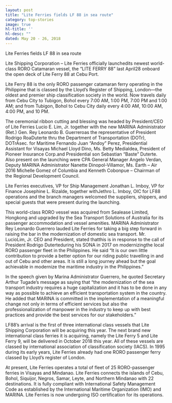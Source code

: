 ```yaml
---
layout: post
title: "Lite Ferries fields LF 88 in sea route"
category: top-stories
image: true
hl-title: ''
hl-desc: ""
dated: May 20 - 26, 2018
---
```


Lite Ferries fields LF 88 in sea route

Lite Shipping Corporation – Lite Ferries officially launchedits newest world-class RORO Catamaran vessel, the “LITE FERRY 88” last April28 onboard the open deck of Lite Ferry 88 at Cebu Port.

Lite Ferry 88 is the only RORO passenger catamaran ferry operating in the Philippine that is classed by the Lloyd’s Register of Shipping, London—the oldest and premier ship classification society in the world. Now travels daily from Cebu City to Tubigon, Bohol every 7:00 AM, 1:00 PM, 7:00 PM and 1:00 AM; and from Tubigon, Bohol to Cebu City daily every 4:00 AM, 10:00 AM, 4:00 PM, and 10 PM. 

The ceremonial ribbon cutting and blessing was headed by President/CEO of Lite Ferries Lucio E. Lim, Jr. together with the new MARINA Administrator (Ret.) Gen. Rey Leonardo B. Guerreroas the representative of President Rodrigo RoaDuterte thru the Department of Transportation (DOTr), DOTrAsec. for Maritime Fernando Juan “Andoy” Perez, Presidential Assistant for Visayas Michael Lloyd Dino, Ms. Betty Medialdea, President of Pioneer Insurance Corp.and Presidential son Sebastian “Baste” Duterte. Also present on the launching were CPA General Manager Angelo Verdan, Deputy MARINA Administrator Nanette Dinopol-Villamor, Ms. Earth – Air 2016 Michelle Gomez of Columbia and Kenneth Cobonpue – Chairman of the Regional Development Council.

Lite Ferries executives, VP for Ship Management Jonathan L. Imboy, VP for Finance Josephine L. Rizalde, together withJethro L. Imboy, OIC for LF88 operations and the branch managers welcomed the suppliers, shippers, and special guests that were present during the launching.  

This world-class RORO vessel was acquired from Sealease Limited, Hongkong and upgraded by the Sea Transport Solutions of Australia for its passenger accommodation and vessel amenities. MARINA Administrator Rey Leonardo Guerrero lauded Lite Ferries for taking a big step forward in raising the bar in the modernization of domestic sea transport. Mr. LucioLim, Jr. CEO and President, stated thatthis is in response to the call of President Rodrigo Duterteduring his SONA in 2017 on modernizingthe local RORO passenger fleet in the Philippines. He said “It is our own little contribution to provide a better option for our riding public travelling in and out of Cebu and other areas. It is still a long journey ahead but the goal achievable in modernize the maritime industry in the Philippines.”

In the speech given by Marina Administrator Guerrero, he quoted Secretary Arthur Tugade’s message as saying that “the modernization of the sea transport industry requires a huge capitalization and it has to be done in any way as possible to achieve an efficient transportation system in the country. He added that MARINA is committed in the implementation of a meaningful change not only in terms of efficient services but also the professionalization of manpower in the industry to keep up with best practices and provide the best services for our stakeholders.”

LF88’s arrival is the first of three international class vessels that Lite Shipping Corporation will be acquiring this year. The next brand new international class ferries it is acquiring, namely the Lite Ferry 5 and Lite Ferry 9, will be delivered in October 2018 this year. All of these vessels are classed by international association of classification society (IACS). In 1995 during its early years, Lite Ferries already had one RORO passenger ferry classed by Lloyd’s register of London.

At present, Lite Ferries operates a total of fleet of 25 RORO-passenger ferries in Visayas and Mindanao. Lite Ferries connects the islands of Cebu, Bohol, Siquijor, Negros, Samar, Leyte, and Northern Mindanao with 22 destinations. It is fully compliant with International Safety Management Code as established by the International Maritime Organization (IMO) and MARINA. Lite Ferries is now undergoing ISO certification for its operations.